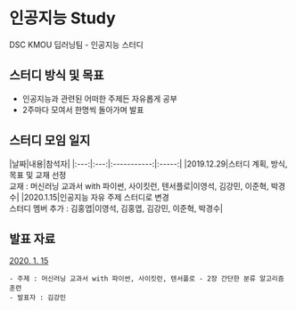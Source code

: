 # 인공지능 Study
DSC KMOU 딥러닝팀 - 인공지능 스터디


## 스터디 방식 및 목표
- 인공지능과 관련된 어떠한 주제든 자유롭게 공부
- 2주마다 모여서 한명씩 돌아가며 발표


## 스터디 모임 일지
|날짜|내용|참석자|
|:---:|:---:|:-----------:|:-----:|
|2019.12.29|스터디 계획, 방식, 목표 및 교재 선정<br/>교재 : 머신러닝 교과서 with 파이썬, 사이킷런, 텐서플로|이영석, 김강민, 이준혁, 박경수|
|2020.1.15|인공지능 자유 주제 스터디로 변경<br/>스터디 멤버 추가 : 김홍엽|이영석, 김홍엽, 김강민, 이준혁, 박경수|


## 발표 자료

[2020. 1. 15](./presentation/20200115/)

    - 주제 : 머신러닝 교과서 with 파이썬, 사이킷런, 텐서플로 - 2장 간단한 분류 알고리즘 훈련
    - 발표자 : 김강민